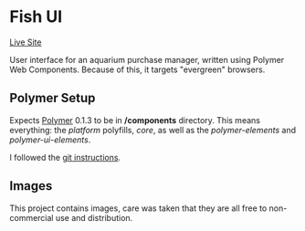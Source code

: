 # Fish UI

[Live Site](http://fish.stevenskelton.ca/)

User interface for an aquarium purchase manager, written using Polymer Web Components.
Because of this, it targets "evergreen" browsers.

## Polymer Setup

Expects [Polymer](http://www.polymer-project.org) 0.1.3 to be in **/components** directory.
This means everything: the *platform* polyfills, *core*, as well as the *polymer-elements* and 
*polymer-ui-elements*.

I followed the [git instructions](http://www.polymer-project.org/getting-the-code.html#git).

## Images

This project contains images, care was taken that they are all free to non-commercial use and distribution.